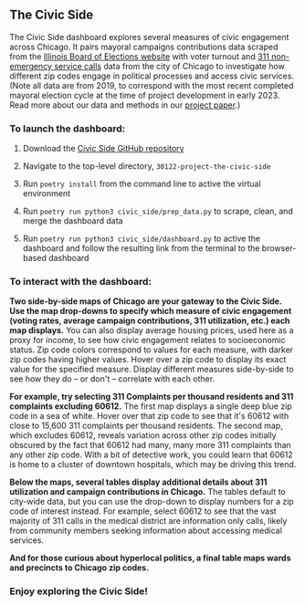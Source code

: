 
## The Civic Side

The Civic Side dashboard explores several measures of civic engagement across Chicago. It pairs mayoral campaigns contributions data scraped from the [Illinois Board of Elections website](https://www.elections.il.gov/CampaignDisclosure/ContributionSearchByCommittees.aspx) with voter turnout and [311 non-emergency service calls](https://www.chicago.gov/city/en/depts/311.html) data from the city of Chicago to investigate how different zip codes engage in political processes and access civic services. (Note all data are from 2019, to correspond with the most recent completed mayoral election cycle at the time of project development in early 2023. Read more about our data and methods in our [project paper]("https://github.com/uchicago-capp122-spring23/30122-project-the-civic-side/blob/main/proj-paper.pdf).) 

### To launch the dashboard:

1. Download the [Civic Side GitHub repository](https://github.com/uchicago-capp122-spring23/30122-project-the-civic-side)

2. Navigate to the top-level directory, `30122-project-the-civic-side`

3. Run `poetry install` from the command line to active the virtual environment

4. Run `poetry run python3 civic_side/prep_data.py` to scrape, clean, and merge the dashboard data

5. Run `poetry run python3 civic_side/dashboard.py` to active the dashboard and follow the resulting link from the terminal to the browser-based dashboard

### To interact with the dashboard:

**Two side-by-side maps of Chicago are your gateway to the Civic Side. Use the map drop-downs to specify which measure of civic engagement (voting rates, average campaign contributions, 311 utilization, etc.) each map displays.** You can also display average housing prices, used here as a proxy for income, to see how civic engagement relates to socioeconomic status. Zip code colors correspond to values for each measure, with darker zip codes having higher values. Hover over a zip code to display its exact value for the specified measure. Display different measures side-by-side to see how they do – or don't – correlate with each other.

**For example, try selecting 311 Complaints per thousand residents and 311 complaints excluding 60612.** The first map displays a single deep blue zip code in a sea of white. Hover over that zip code to see that it's 60612 with close to 15,600 311 complaints per thousand residents. The second map, which excludes 60612, reveals variation across other zip codes initially obscured by the fact that 60612 had many, many more 311 complaints than any other zip code. With a bit of detective work, you could learn that 60612 is home to a cluster of downtown hospitals, which may be driving this trend.

**Below the maps, several tables display additional details about 311 utilization and campaign contributions in Chicago.** The tables default to city-wide data, but you can use the drop-down to display numbers for a zip code of interest instead. For example, select 60612 to see that the vast majority of 311 calls in the medical district are information only calls, likely from community members seeking information about accessing medical services.

**And for those curious about hyperlocal politics, a final table maps wards and precincts to Chicago zip codes.**

### Enjoy exploring the Civic Side!
